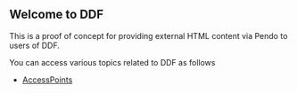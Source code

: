 ## Welcome to DDF

This is a proof of concept for providing external HTML content via Pendo to users of DDF.

You can access various topics related to DDF as follows
- [AccessPoints](/DDF/docs/assets/testfile.html)

